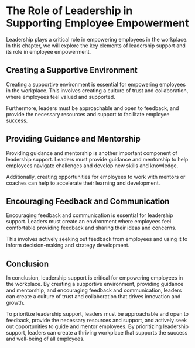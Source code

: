 # The Role of Leadership in Supporting Employee Empowerment

Leadership plays a critical role in empowering employees in the workplace. In this chapter, we will explore the key elements of leadership support and its role in employee empowerment.

Creating a Supportive Environment
---------------------------------

Creating a supportive environment is essential for empowering employees in the workplace. This involves creating a culture of trust and collaboration, where employees feel valued and supported.

Furthermore, leaders must be approachable and open to feedback, and provide the necessary resources and support to facilitate employee success.

Providing Guidance and Mentorship
---------------------------------

Providing guidance and mentorship is another important component of leadership support. Leaders must provide guidance and mentorship to help employees navigate challenges and develop new skills and knowledge.

Additionally, creating opportunities for employees to work with mentors or coaches can help to accelerate their learning and development.

Encouraging Feedback and Communication
--------------------------------------

Encouraging feedback and communication is essential for leadership support. Leaders must create an environment where employees feel comfortable providing feedback and sharing their ideas and concerns.

This involves actively seeking out feedback from employees and using it to inform decision-making and strategy development.

Conclusion
----------

In conclusion, leadership support is critical for empowering employees in the workplace. By creating a supportive environment, providing guidance and mentorship, and encouraging feedback and communication, leaders can create a culture of trust and collaboration that drives innovation and growth.

To prioritize leadership support, leaders must be approachable and open to feedback, provide the necessary resources and support, and actively seek out opportunities to guide and mentor employees. By prioritizing leadership support, leaders can create a thriving workplace that supports the success and well-being of all employees.
